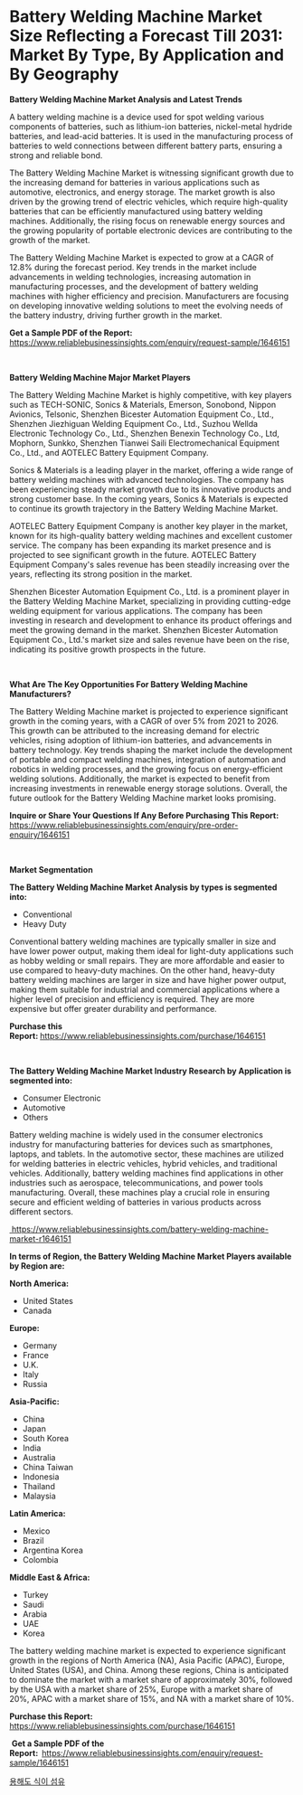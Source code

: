 <p><h1>Battery Welding Machine Market Size Reflecting a Forecast Till 2031: Market By Type, By Application and By Geography</h1></p><p><strong>Battery Welding Machine Market Analysis and Latest Trends</strong></p>
<p><p>A battery welding machine is a device used for spot welding various components of batteries, such as lithium-ion batteries, nickel-metal hydride batteries, and lead-acid batteries. It is used in the manufacturing process of batteries to weld connections between different battery parts, ensuring a strong and reliable bond.</p><p>The Battery Welding Machine Market is witnessing significant growth due to the increasing demand for batteries in various applications such as automotive, electronics, and energy storage. The market growth is also driven by the growing trend of electric vehicles, which require high-quality batteries that can be efficiently manufactured using battery welding machines. Additionally, the rising focus on renewable energy sources and the growing popularity of portable electronic devices are contributing to the growth of the market.</p><p>The Battery Welding Machine Market is expected to grow at a CAGR of 12.8% during the forecast period. Key trends in the market include advancements in welding technologies, increasing automation in manufacturing processes, and the development of battery welding machines with higher efficiency and precision. Manufacturers are focusing on developing innovative welding solutions to meet the evolving needs of the battery industry, driving further growth in the market.</p></p>
<p><strong>Get a Sample PDF of the Report:&nbsp;</strong> <a href="https://www.reliablebusinessinsights.com/enquiry/request-sample/1646151">https://www.reliablebusinessinsights.com/enquiry/request-sample/1646151</a></p>
<p>&nbsp;</p>
<p><strong>Battery Welding Machine Major Market Players</strong></p>
<p><p>The Battery Welding Machine Market is highly competitive, with key players such as TECH-SONIC, Sonics & Materials, Emerson, Sonobond, Nippon Avionics, Telsonic, Shenzhen Bicester Automation Equipment Co., Ltd., Shenzhen Jiezhiguan Welding Equipment Co., Ltd., Suzhou Wellda Electronic Technology Co., Ltd., Shenzhen Benexin Technology Co., Ltd, Mophorn, Sunkko, Shenzhen Tianwei Saili Electromechanical Equipment Co., Ltd., and AOTELEC Battery Equipment Company.</p><p>Sonics & Materials is a leading player in the market, offering a wide range of battery welding machines with advanced technologies. The company has been experiencing steady market growth due to its innovative products and strong customer base. In the coming years, Sonics & Materials is expected to continue its growth trajectory in the Battery Welding Machine Market.</p><p>AOTELEC Battery Equipment Company is another key player in the market, known for its high-quality battery welding machines and excellent customer service. The company has been expanding its market presence and is projected to see significant growth in the future. AOTELEC Battery Equipment Company's sales revenue has been steadily increasing over the years, reflecting its strong position in the market.</p><p>Shenzhen Bicester Automation Equipment Co., Ltd. is a prominent player in the Battery Welding Machine Market, specializing in providing cutting-edge welding equipment for various applications. The company has been investing in research and development to enhance its product offerings and meet the growing demand in the market. Shenzhen Bicester Automation Equipment Co., Ltd.'s market size and sales revenue have been on the rise, indicating its positive growth prospects in the future.</p></p>
<p>&nbsp;</p>
<p><strong>What Are The Key Opportunities For Battery Welding Machine Manufacturers?</strong></p>
<p><p>The Battery Welding Machine market is projected to experience significant growth in the coming years, with a CAGR of over 5% from 2021 to 2026. This growth can be attributed to the increasing demand for electric vehicles, rising adoption of lithium-ion batteries, and advancements in battery technology. Key trends shaping the market include the development of portable and compact welding machines, integration of automation and robotics in welding processes, and the growing focus on energy-efficient welding solutions. Additionally, the market is expected to benefit from increasing investments in renewable energy storage solutions. Overall, the future outlook for the Battery Welding Machine market looks promising.</p></p>
<p><strong>Inquire or Share Your Questions If Any Before Purchasing This Report:</strong> <a href="https://www.reliablebusinessinsights.com/enquiry/pre-order-enquiry/1646151">https://www.reliablebusinessinsights.com/enquiry/pre-order-enquiry/1646151</a></p>
<p>&nbsp;</p>
<p><strong>Market Segmentation</strong></p>
<p><strong>The Battery Welding Machine Market Analysis by types is segmented into:</strong></p>
<p><ul><li>Conventional</li><li>Heavy Duty</li></ul></p>
<p><p>Conventional battery welding machines are typically smaller in size and have lower power output, making them ideal for light-duty applications such as hobby welding or small repairs. They are more affordable and easier to use compared to heavy-duty machines. On the other hand, heavy-duty battery welding machines are larger in size and have higher power output, making them suitable for industrial and commercial applications where a higher level of precision and efficiency is required. They are more expensive but offer greater durability and performance.</p></p>
<p><strong>Purchase this Report:&nbsp;</strong><a href="https://www.reliablebusinessinsights.com/purchase/1646151">https://www.reliablebusinessinsights.com/purchase/1646151</a></p>
<p>&nbsp;</p>
<p><strong>The Battery Welding Machine Market Industry Research by Application is segmented into:</strong></p>
<p><ul><li>Consumer Electronic</li><li>Automotive</li><li>Others</li></ul></p>
<p><p>Battery welding machine is widely used in the consumer electronics industry for manufacturing batteries for devices such as smartphones, laptops, and tablets. In the automotive sector, these machines are utilized for welding batteries in electric vehicles, hybrid vehicles, and traditional vehicles. Additionally, battery welding machines find applications in other industries such as aerospace, telecommunications, and power tools manufacturing. Overall, these machines play a crucial role in ensuring secure and efficient welding of batteries in various products across different sectors.</p></p>
<p><a href="https://www.reliablebusinessinsights.com/battery-welding-machine-market-r1646151">&nbsp;https://www.reliablebusinessinsights.com/battery-welding-machine-market-r1646151</a></p>
<p><strong>In terms of Region, the Battery Welding Machine Market Players available by Region are:</strong></p>
<p>
    <p> <strong> North America: </strong>
        <ul>
            <li>United States</li>
            <li>Canada</li>
        </ul>
        </p> 
    <p> <strong> Europe: </strong>
        <ul>
            <li>Germany</li>
            <li>France</li>
            <li>U.K.</li>
            <li>Italy</li>
            <li>Russia</li>
        </ul>
        </p> 
    <p> <strong> Asia-Pacific: </strong>
        <ul>
            <li>China</li>
            <li>Japan</li>
            <li>South Korea</li>
            <li>India</li>
            <li>Australia</li>
            <li>China Taiwan</li>
            <li>Indonesia</li>
            <li>Thailand</li>
            <li>Malaysia</li>
        </ul>
        </p> 
    <p> <strong> Latin America: </strong>
        <ul>
            <li>Mexico</li>
            <li>Brazil</li>
            <li>Argentina Korea</li>
            <li>Colombia</li>
        </ul>
        </p> 
    <p> <strong> Middle East & Africa: </strong>
        <ul>
            <li>Turkey</li>
            <li>Saudi</li>
            <li>Arabia</li>
            <li>UAE</li>
            <li>Korea</li>
        </ul>
    </p>
    </p>
<p><p>The battery welding machine market is expected to experience significant growth in the regions of North America (NA), Asia Pacific (APAC), Europe, United States (USA), and China. Among these regions, China is anticipated to dominate the market with a market share of approximately 30%, followed by the USA with a market share of 25%, Europe with a market share of 20%, APAC with a market share of 15%, and NA with a market share of 10%.</p></p>
<p><strong>Purchase this Report: </strong><a href="https://www.reliablebusinessinsights.com/purchase/1646151">https://www.reliablebusinessinsights.com/purchase/1646151</a></p>
<p>&nbsp;<strong>Get a Sample PDF of the Report:&nbsp;&nbsp;</strong><a href="https://www.reliablebusinessinsights.com/enquiry/request-sample/1646151">https://www.reliablebusinessinsights.com/enquiry/request-sample/1646151</a></p>
<p><strong></strong></p>
<p><p><a href="https://github.com/FelipeGrrady654556/Market-Research-Report-List-2/blob/main/6262253173332.md">용해도 식이 섬유</a></p></p>